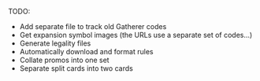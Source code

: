 TODO:

 - Add separate file to track old Gatherer codes
 - Get expansion symbol images (the URLs use a separate set of codes...)
 - Generate legality files
 - Automatically download and format rules
 - Collate promos into one set
 - Separate split cards into two cards
